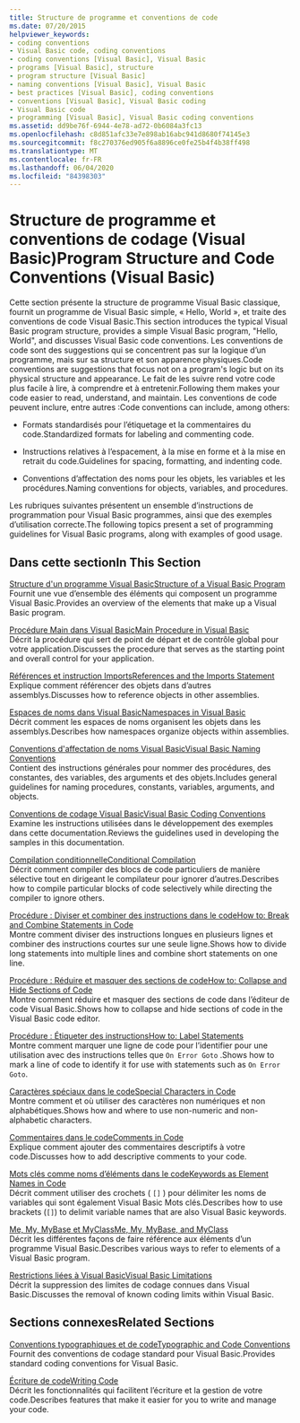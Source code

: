 ```yaml
---
title: Structure de programme et conventions de code
ms.date: 07/20/2015
helpviewer_keywords:
- coding conventions
- Visual Basic code, coding conventions
- coding conventions [Visual Basic], Visual Basic
- programs [Visual Basic], structure
- program structure [Visual Basic]
- naming conventions [Visual Basic], Visual Basic
- best practices [Visual Basic], coding conventions
- conventions [Visual Basic], Visual Basic coding
- Visual Basic code
- programming [Visual Basic], Visual Basic coding conventions
ms.assetid: dd9be76f-6944-4e78-ad72-0b6084a3fc13
ms.openlocfilehash: c8d851afc33e7e898ab16abc941d8680f74145e3
ms.sourcegitcommit: f8c270376ed905f6a8896ce0fe25b4f4b38ff498
ms.translationtype: MT
ms.contentlocale: fr-FR
ms.lasthandoff: 06/04/2020
ms.locfileid: "84398303"
---
```

# <a name="program-structure-and-code-conventions-visual-basic"></a><span data-ttu-id="f54f4-102">Structure de programme et conventions de codage (Visual Basic)</span><span class="sxs-lookup"><span data-stu-id="f54f4-102">Program Structure and Code Conventions (Visual Basic)</span></span>
<span data-ttu-id="f54f4-103">Cette section présente la structure de programme Visual Basic classique, fournit un programme de Visual Basic simple, « Hello, World », et traite des conventions de code Visual Basic.</span><span class="sxs-lookup"><span data-stu-id="f54f4-103">This section introduces the typical Visual Basic program structure, provides a simple Visual Basic program, "Hello, World", and discusses Visual Basic code conventions.</span></span> <span data-ttu-id="f54f4-104">Les conventions de code sont des suggestions qui se concentrent pas sur la logique d’un programme, mais sur sa structure et son apparence physiques.</span><span class="sxs-lookup"><span data-stu-id="f54f4-104">Code conventions are suggestions that focus not on a program's logic but on its physical structure and appearance.</span></span> <span data-ttu-id="f54f4-105">Le fait de les suivre rend votre code plus facile à lire, à comprendre et à entretenir.</span><span class="sxs-lookup"><span data-stu-id="f54f4-105">Following them makes your code easier to read, understand, and maintain.</span></span> <span data-ttu-id="f54f4-106">Les conventions de code peuvent inclure, entre autres :</span><span class="sxs-lookup"><span data-stu-id="f54f4-106">Code conventions can include, among others:</span></span>  
  
- <span data-ttu-id="f54f4-107">Formats standardisés pour l’étiquetage et la commentaires du code.</span><span class="sxs-lookup"><span data-stu-id="f54f4-107">Standardized formats for labeling and commenting code.</span></span>  
  
- <span data-ttu-id="f54f4-108">Instructions relatives à l’espacement, à la mise en forme et à la mise en retrait du code.</span><span class="sxs-lookup"><span data-stu-id="f54f4-108">Guidelines for spacing, formatting, and indenting code.</span></span>  
  
- <span data-ttu-id="f54f4-109">Conventions d’affectation des noms pour les objets, les variables et les procédures.</span><span class="sxs-lookup"><span data-stu-id="f54f4-109">Naming conventions for objects, variables, and procedures.</span></span>  
  
 <span data-ttu-id="f54f4-110">Les rubriques suivantes présentent un ensemble d’instructions de programmation pour Visual Basic programmes, ainsi que des exemples d’utilisation correcte.</span><span class="sxs-lookup"><span data-stu-id="f54f4-110">The following topics present a set of programming guidelines for Visual Basic programs, along with examples of good usage.</span></span>  
  
## <a name="in-this-section"></a><span data-ttu-id="f54f4-111">Dans cette section</span><span class="sxs-lookup"><span data-stu-id="f54f4-111">In This Section</span></span>  
 [<span data-ttu-id="f54f4-112">Structure d'un programme Visual Basic</span><span class="sxs-lookup"><span data-stu-id="f54f4-112">Structure of a Visual Basic Program</span></span>](structure-of-a-visual-basic-program.md)  
 <span data-ttu-id="f54f4-113">Fournit une vue d’ensemble des éléments qui composent un programme Visual Basic.</span><span class="sxs-lookup"><span data-stu-id="f54f4-113">Provides an overview of the elements that make up a Visual Basic program.</span></span>  
  
 [<span data-ttu-id="f54f4-114">Procédure Main dans Visual Basic</span><span class="sxs-lookup"><span data-stu-id="f54f4-114">Main Procedure in Visual Basic</span></span>](main-procedure.md)  
 <span data-ttu-id="f54f4-115">Décrit la procédure qui sert de point de départ et de contrôle global pour votre application.</span><span class="sxs-lookup"><span data-stu-id="f54f4-115">Discusses the procedure that serves as the starting point and overall control for your application.</span></span>  
  
 [<span data-ttu-id="f54f4-116">Références et instruction Imports</span><span class="sxs-lookup"><span data-stu-id="f54f4-116">References and the Imports Statement</span></span>](references-and-the-imports-statement.md)  
 <span data-ttu-id="f54f4-117">Explique comment référencer des objets dans d’autres assemblys.</span><span class="sxs-lookup"><span data-stu-id="f54f4-117">Discusses how to reference objects in other assemblies.</span></span>  
  
 [<span data-ttu-id="f54f4-118">Espaces de noms dans Visual Basic</span><span class="sxs-lookup"><span data-stu-id="f54f4-118">Namespaces in Visual Basic</span></span>](namespaces.md)  
 <span data-ttu-id="f54f4-119">Décrit comment les espaces de noms organisent les objets dans les assemblys.</span><span class="sxs-lookup"><span data-stu-id="f54f4-119">Describes how namespaces organize objects within assemblies.</span></span>  
  
 [<span data-ttu-id="f54f4-120">Conventions d'affectation de noms Visual Basic</span><span class="sxs-lookup"><span data-stu-id="f54f4-120">Visual Basic Naming Conventions</span></span>](naming-conventions.md)  
 <span data-ttu-id="f54f4-121">Contient des instructions générales pour nommer des procédures, des constantes, des variables, des arguments et des objets.</span><span class="sxs-lookup"><span data-stu-id="f54f4-121">Includes general guidelines for naming procedures, constants, variables, arguments, and objects.</span></span>  
  
 [<span data-ttu-id="f54f4-122">Conventions de codage Visual Basic</span><span class="sxs-lookup"><span data-stu-id="f54f4-122">Visual Basic Coding Conventions</span></span>](coding-conventions.md)  
 <span data-ttu-id="f54f4-123">Examine les instructions utilisées dans le développement des exemples dans cette documentation.</span><span class="sxs-lookup"><span data-stu-id="f54f4-123">Reviews the guidelines used in developing the samples in this documentation.</span></span>  
  
 [<span data-ttu-id="f54f4-124">Compilation conditionnelle</span><span class="sxs-lookup"><span data-stu-id="f54f4-124">Conditional Compilation</span></span>](conditional-compilation.md)  
 <span data-ttu-id="f54f4-125">Décrit comment compiler des blocs de code particuliers de manière sélective tout en dirigeant le compilateur pour ignorer d’autres.</span><span class="sxs-lookup"><span data-stu-id="f54f4-125">Describes how to compile particular blocks of code selectively while directing the compiler to ignore others.</span></span>  
  
 [<span data-ttu-id="f54f4-126">Procédure : Diviser et combiner des instructions dans le code</span><span class="sxs-lookup"><span data-stu-id="f54f4-126">How to: Break and Combine Statements in Code</span></span>](how-to-break-and-combine-statements-in-code.md)  
 <span data-ttu-id="f54f4-127">Montre comment diviser des instructions longues en plusieurs lignes et combiner des instructions courtes sur une seule ligne.</span><span class="sxs-lookup"><span data-stu-id="f54f4-127">Shows how to divide long statements into multiple lines and combine short statements on one line.</span></span>  
  
 [<span data-ttu-id="f54f4-128">Procédure : Réduire et masquer des sections de code</span><span class="sxs-lookup"><span data-stu-id="f54f4-128">How to: Collapse and Hide Sections of Code</span></span>](how-to-collapse-and-hide-sections-of-code.md)  
 <span data-ttu-id="f54f4-129">Montre comment réduire et masquer des sections de code dans l’éditeur de code Visual Basic.</span><span class="sxs-lookup"><span data-stu-id="f54f4-129">Shows how to collapse and hide sections of code in the Visual Basic code editor.</span></span>  
  
 [<span data-ttu-id="f54f4-130">Procédure : Étiqueter des instructions</span><span class="sxs-lookup"><span data-stu-id="f54f4-130">How to: Label Statements</span></span>](how-to-label-statements.md)  
 <span data-ttu-id="f54f4-131">Montre comment marquer une ligne de code pour l’identifier pour une utilisation avec des instructions telles que `On Error Goto` .</span><span class="sxs-lookup"><span data-stu-id="f54f4-131">Shows how to mark a line of code to identify it for use with statements such as `On Error Goto`.</span></span>  
  
 [<span data-ttu-id="f54f4-132">Caractères spéciaux dans le code</span><span class="sxs-lookup"><span data-stu-id="f54f4-132">Special Characters in Code</span></span>](special-characters-in-code.md)  
 <span data-ttu-id="f54f4-133">Montre comment et où utiliser des caractères non numériques et non alphabétiques.</span><span class="sxs-lookup"><span data-stu-id="f54f4-133">Shows how and where to use non-numeric and non-alphabetic characters.</span></span>  
  
 [<span data-ttu-id="f54f4-134">Commentaires dans le code</span><span class="sxs-lookup"><span data-stu-id="f54f4-134">Comments in Code</span></span>](comments-in-code.md)  
 <span data-ttu-id="f54f4-135">Explique comment ajouter des commentaires descriptifs à votre code.</span><span class="sxs-lookup"><span data-stu-id="f54f4-135">Discusses how to add descriptive comments to your code.</span></span>  
  
 [<span data-ttu-id="f54f4-136">Mots clés comme noms d’éléments dans le code</span><span class="sxs-lookup"><span data-stu-id="f54f4-136">Keywords as Element Names in Code</span></span>](keywords-as-element-names-in-code.md)  
 <span data-ttu-id="f54f4-137">Décrit comment utiliser des crochets ( `[]` ) pour délimiter les noms de variables qui sont également Visual Basic Mots clés.</span><span class="sxs-lookup"><span data-stu-id="f54f4-137">Describes how to use brackets (`[]`) to delimit variable names that are also Visual Basic keywords.</span></span>  
  
 [<span data-ttu-id="f54f4-138">Me, My, MyBase et MyClass</span><span class="sxs-lookup"><span data-stu-id="f54f4-138">Me, My, MyBase, and MyClass</span></span>](me-my-mybase-and-myclass.md)  
 <span data-ttu-id="f54f4-139">Décrit les différentes façons de faire référence aux éléments d’un programme Visual Basic.</span><span class="sxs-lookup"><span data-stu-id="f54f4-139">Describes various ways to refer to elements of a Visual Basic program.</span></span>  
  
 [<span data-ttu-id="f54f4-140">Restrictions liées à Visual Basic</span><span class="sxs-lookup"><span data-stu-id="f54f4-140">Visual Basic Limitations</span></span>](limitations.md)  
 <span data-ttu-id="f54f4-141">Décrit la suppression des limites de codage connues dans Visual Basic.</span><span class="sxs-lookup"><span data-stu-id="f54f4-141">Discusses the removal of known coding limits within Visual Basic.</span></span>  
  
## <a name="related-sections"></a><span data-ttu-id="f54f4-142">Sections connexes</span><span class="sxs-lookup"><span data-stu-id="f54f4-142">Related Sections</span></span>  
 [<span data-ttu-id="f54f4-143">Conventions typographiques et de code</span><span class="sxs-lookup"><span data-stu-id="f54f4-143">Typographic and Code Conventions</span></span>](../../language-reference/typographic-and-code-conventions.md)  
 <span data-ttu-id="f54f4-144">Fournit des conventions de codage standard pour Visual Basic.</span><span class="sxs-lookup"><span data-stu-id="f54f4-144">Provides standard coding conventions for Visual Basic.</span></span>  
  
 [<span data-ttu-id="f54f4-145">Écriture de code</span><span class="sxs-lookup"><span data-stu-id="f54f4-145">Writing Code</span></span>](/visualstudio/ide/writing-code-in-the-code-and-text-editor)  
 <span data-ttu-id="f54f4-146">Décrit les fonctionnalités qui facilitent l’écriture et la gestion de votre code.</span><span class="sxs-lookup"><span data-stu-id="f54f4-146">Describes features that make it easier for you to write and manage your code.</span></span>
